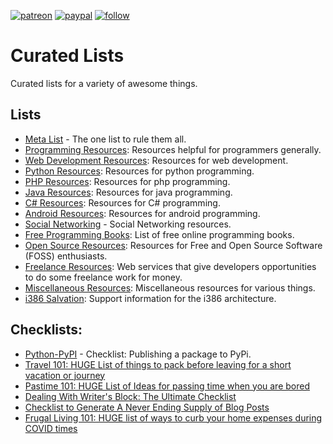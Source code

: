 [![patreon](https://img.shields.io/badge/Patreon-brown.svg?logo=patreon)](https://www.patreon.com/prahladyeri)
[![paypal](https://img.shields.io/badge/PayPal-blue.svg?logo=paypal)](https://paypal.me/prahladyeri)
[![follow](https://img.shields.io/twitter/follow/prahladyeri.svg?style=social)](https://twitter.com/prahladyeri)

# Curated Lists

Curated lists for a variety of awesome things.

## Lists

- [Meta List](metalist.md) - The one list to rule them all.
- [Programming Resources](lists/programming.md): Resources helpful for programmers generally.
- [Web Development Resources](lists/web.md): Resources for web development.
- [Python Resources](lists/python.md): Resources for python programming.
- [PHP Resources](lists/php.md): Resources for php programming.
- [Java Resources](lists/java.md): Resources for java programming.
- [C# Resources](lists/csharp.md): Resources for C# programming.
- [Android Resources](lists/android.md): Resources for android programming.
- [Social Networking](lists/social_media.md) - Social Networking resources.
- [Free Programming Books](lists/books.md): List of free online programming books.
- [Open Source Resources](lists/open_source.md): Resources for Free and Open Source Software (FOSS) enthusiasts.
- [Freelance Resources](lists/freelancing.md): Web services that give developers opportunities to do some freelance work for money.
- [Miscellaneous Resources](lists/misc.md): Miscellaneous resources for various things.
- [i386 Salvation](lists/x86_salvation.md): Support information for the i386 architecture.

## Checklists:

- [Python-PyPI](check_lists/python-pypi.md) - Checklist: Publishing a package to PyPi.
- [Travel 101: HUGE List of things to pack before leaving for a short vacation or journey](https://freelancemag.blogspot.com/2021/12/travel-101-huge-list-of-things-to-pack.html)
- [Pastime 101: HUGE List of Ideas for passing time when you are bored](https://freelancemag.blogspot.com/2020/12/pastime-101-huge-list-of-ideas-for.html)
- [Dealing With Writer's Block: The Ultimate Checklist](https://prahladyeri.com/blog/2022/01/dealing-with-writers-block-the-ultimate-checklist.html)
- [Checklist to Generate A Never Ending Supply of Blog Posts](https://prahladyeri.com/blog/2022/01/how-to-generate-a-never-ending-supply-of-blog-posts.html)
- [Frugal Living 101: HUGE list of ways to curb your home expenses during COVID times](https://the-evolving-web.blogspot.com/2020/12/frugal-living-101-huge-list-of-ways-to.html)